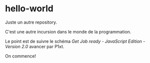 # hello-world
Juste un autre repository.

C'est une autre incursion dans le monde de la programmation.

Le point est de suivre le schéma *Get Job ready - JavaScript Edition - Version 2.0* avancer par P1xt.

On commence!
